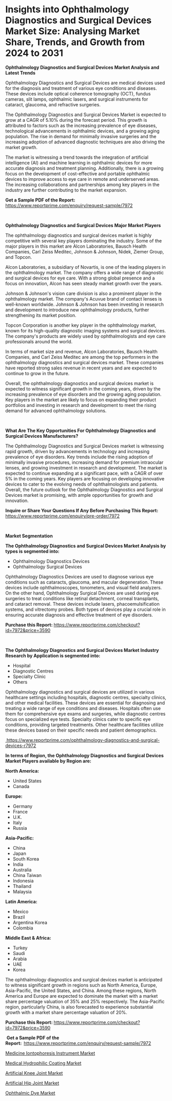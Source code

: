 <p><h1>Insights into Ophthalmology Diagnostics and Surgical Devices Market Size: Analysing Market Share, Trends, and Growth from 2024 to 2031</h1></p><p><strong>Ophthalmology Diagnostics and Surgical Devices Market Analysis and Latest Trends</strong></p>
<p><p>Ophthalmology Diagnostics and Surgical Devices are medical devices used for the diagnosis and treatment of various eye conditions and diseases. These devices include optical coherence tomography (OCT), fundus cameras, slit lamps, ophthalmic lasers, and surgical instruments for cataract, glaucoma, and refractive surgeries.</p><p>The Ophthalmology Diagnostics and Surgical Devices Market is expected to grow at a CAGR of 5.10% during the forecast period. This growth is attributed to factors such as the increasing prevalence of eye diseases, technological advancements in ophthalmic devices, and a growing aging population. The rise in demand for minimally invasive surgeries and the increasing adoption of advanced diagnostic techniques are also driving the market growth.</p><p>The market is witnessing a trend towards the integration of artificial intelligence (AI) and machine learning in ophthalmic devices for more accurate diagnosis and treatment planning. Additionally, there is a growing focus on the development of cost-effective and portable ophthalmic devices to improve access to eye care in remote and underserved areas. The increasing collaborations and partnerships among key players in the industry are further contributing to the market expansion.</p></p>
<p><strong>Get a Sample PDF of the Report:&nbsp;</strong> <a href="https://www.reportprime.com/enquiry/request-sample/7972">https://www.reportprime.com/enquiry/request-sample/7972</a></p>
<p>&nbsp;</p>
<p><strong>Ophthalmology Diagnostics and Surgical Devices Major Market Players</strong></p>
<p><p>The ophthalmology diagnostics and surgical devices market is highly competitive with several key players dominating the industry. Some of the major players in this market are Alcon Laboratories, Bausch Health Companies, Carl Zeiss Meditec, Johnson & Johnson, Nidek, Ziemer Group, and Topcon.</p><p>Alcon Laboratories, a subsidiary of Novartis, is one of the leading players in the ophthalmology market. The company offers a wide range of diagnostic and surgical devices for eye care. With a strong global presence and a focus on innovation, Alcon has seen steady market growth over the years.</p><p>Johnson & Johnson's vision care division is also a prominent player in the ophthalmology market. The company's Acuvue brand of contact lenses is well-known worldwide. Johnson & Johnson has been investing in research and development to introduce new ophthalmology products, further strengthening its market position.</p><p>Topcon Corporation is another key player in the ophthalmology market, known for its high-quality diagnostic imaging systems and surgical devices. The company's products are widely used by ophthalmologists and eye care professionals around the world.</p><p>In terms of market size and revenue, Alcon Laboratories, Bausch Health Companies, and Carl Zeiss Meditec are among the top performers in the ophthalmology diagnostics and surgical devices market. These companies have reported strong sales revenue in recent years and are expected to continue to grow in the future.</p><p>Overall, the ophthalmology diagnostics and surgical devices market is expected to witness significant growth in the coming years, driven by the increasing prevalence of eye disorders and the growing aging population. Key players in the market are likely to focus on expanding their product portfolios and investing in research and development to meet the rising demand for advanced ophthalmology solutions.</p></p>
<p>&nbsp;</p>
<p><strong>What Are The Key Opportunities For Ophthalmology Diagnostics and Surgical Devices Manufacturers?</strong></p>
<p><p>The Ophthalmology Diagnostics and Surgical Devices market is witnessing rapid growth, driven by advancements in technology and increasing prevalence of eye disorders. Key trends include the rising adoption of minimally invasive procedures, increasing demand for premium intraocular lenses, and growing investment in research and development. The market is expected to continue expanding at a significant pace, with a CAGR of over 5% in the coming years. Key players are focusing on developing innovative devices to cater to the evolving needs of ophthalmologists and patients. Overall, the future outlook for the Ophthalmology Diagnostics and Surgical Devices market is promising, with ample opportunities for growth and innovation.</p></p>
<p><strong>Inquire or Share Your Questions If Any Before Purchasing This Report:</strong> <a href="https://www.reportprime.com/enquiry/pre-order/7972">https://www.reportprime.com/enquiry/pre-order/7972</a></p>
<p>&nbsp;</p>
<p><strong>Market Segmentation</strong></p>
<p><strong>The Ophthalmology Diagnostics and Surgical Devices Market Analysis by types is segmented into:</strong></p>
<p><ul><li>Ophthalmology Diagnostics Devices</li><li>Ophthalmology Surgical Devices</li></ul></p>
<p><p>Ophthalmology Diagnostics Devices are used to diagnose various eye conditions such as cataracts, glaucoma, and macular degeneration. These devices include ophthalmoscopes, tonometers, and visual field analyzers. On the other hand, Ophthalmology Surgical Devices are used during eye surgeries to treat conditions like retinal detachment, corneal transplants, and cataract removal. These devices include lasers, phacoemulsification systems, and vitrectomy probes. Both types of devices play a crucial role in ensuring accurate diagnosis and effective treatment of eye disorders.</p></p>
<p><strong>Purchase this Report:&nbsp;</strong><a href="https://www.reportprime.com/checkout?id=7972&price=3590">https://www.reportprime.com/checkout?id=7972&price=3590</a></p>
<p>&nbsp;</p>
<p><strong>The Ophthalmology Diagnostics and Surgical Devices Market Industry Research by Application is segmented into:</strong></p>
<p><ul><li>Hospital</li><li>Diagnostic Centres</li><li>Specialty Clinic</li><li>Others</li></ul></p>
<p><p>Ophthalmology diagnostics and surgical devices are utilized in various healthcare settings including hospitals, diagnostic centres, specialty clinics, and other medical facilities. These devices are essential for diagnosing and treating a wide range of eye conditions and diseases. Hospitals often use them for comprehensive eye exams and surgeries, while diagnostic centres focus on specialized eye tests. Specialty clinics cater to specific eye conditions, providing targeted treatments. Other healthcare facilities utilize these devices based on their specific needs and patient demographics.</p></p>
<p><a href="https://www.reportprime.com/ophthalmology-diagnostics-and-surgical-devices-r7972">&nbsp;https://www.reportprime.com/ophthalmology-diagnostics-and-surgical-devices-r7972</a></p>
<p><strong>In terms of Region, the Ophthalmology Diagnostics and Surgical Devices Market Players available by Region are:</strong></p>
<p>
    <p> <strong> North America: </strong>
        <ul>
            <li>United States</li>
            <li>Canada</li>
        </ul>
        </p> 
    <p> <strong> Europe: </strong>
        <ul>
            <li>Germany</li>
            <li>France</li>
            <li>U.K.</li>
            <li>Italy</li>
            <li>Russia</li>
        </ul>
        </p> 
    <p> <strong> Asia-Pacific: </strong>
        <ul>
            <li>China</li>
            <li>Japan</li>
            <li>South Korea</li>
            <li>India</li>
            <li>Australia</li>
            <li>China Taiwan</li>
            <li>Indonesia</li>
            <li>Thailand</li>
            <li>Malaysia</li>
        </ul>
        </p> 
    <p> <strong> Latin America: </strong>
        <ul>
            <li>Mexico</li>
            <li>Brazil</li>
            <li>Argentina Korea</li>
            <li>Colombia</li>
        </ul>
        </p> 
    <p> <strong> Middle East & Africa: </strong>
        <ul>
            <li>Turkey</li>
            <li>Saudi</li>
            <li>Arabia</li>
            <li>UAE</li>
            <li>Korea</li>
        </ul>
    </p>
    </p>
<p><p>The ophthalmology diagnostics and surgical devices market is anticipated to witness significant growth in regions such as North America, Europe, Asia-Pacific, the United States, and China. Among these regions, North America and Europe are expected to dominate the market with a market share percentage valuation of 35% and 25% respectively. The Asia-Pacific region, particularly China, is also forecasted to experience substantial growth with a market share percentage valuation of 20%.</p></p>
<p><strong>Purchase this Report: </strong><a href="https://www.reportprime.com/checkout?id=7972&price=3590">https://www.reportprime.com/checkout?id=7972&price=3590</a></p>
<p>&nbsp;<strong>Get a Sample PDF of the Report:&nbsp;&nbsp;</strong><a href="https://www.reportprime.com/enquiry/request-sample/7972">https://www.reportprime.com/enquiry/request-sample/7972</a></p>
<p><strong></strong></p>
<p><p><a href="https://medium.com/@sac-m/insights-into-medicine-iontophoresis-instrument-market-share-and-competitive-landscape-for-period-8402532b3777">Medicine Iontophoresis Instrument Market</a></p><p><a href="https://medium.com/@aaronschoen2023/medical-hydrophilic-coating-market-size-share-growth-and-market-analysis-by-type-by-application-5a01cd131728">Medical Hydrophilic Coating Market</a></p><p><a href="https://github.com/kimjmgeh81/Market-Research-Report-List-2/blob/main/artificial-knee-joint-market.md">Artificial Knee Joint Market</a></p><p><a href="https://github.com/claudianurdin/Market-Research-Report-List-2/blob/main/artificial-hip-joint-market.md">Artificial Hip Joint Market</a></p><p><a href="https://medium.com/@philipholland626/ophthalmic-dye-market-forecast-global-market-trends-and-analysis-from-2024-to-2031-covered-in-194-9f427c50b79a">Ophthalmic Dye Market</a></p></p>